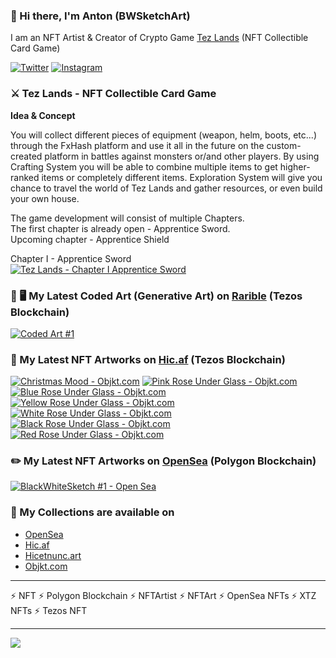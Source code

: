 ### 👋 Hi there, I'm Anton (BWSketchArt)

I am an NFT Artist & Creator of Crypto Game [Tez Lands](https://tezlands.com) (NFT Collectible Card Game)

[![Twitter](https://img.shields.io/badge/Twitter-1DA1F2?style=for-the-badge&logo=twitter&logoColor=white)](https://twitter.com/bwsketchart)
[![Instagram](https://img.shields.io/badge/Instagram-E4405F?style=for-the-badge&logo=instagram&logoColor=white)](https://www.instagram.com/bwsketchart)

### ⚔️ Tez Lands - NFT Collectible Card Game
**Idea & Concept**

You will collect different pieces of equipment (weapon, helm, boots, etc...) through the FxHash platform and use it all in the future on the custom-created platform in battles against monsters or/and other players. By using Crafting System you will be able to combine multiple items to get higher-ranked items or completely different items. Exploration System will give you chance to travel the world of Tez Lands and gather resources, or even build your own house.

The game development will consist of multiple Chapters.<br>
The first chapter is already open - Apprentice Sword.<br>
Upcoming chapter - Apprentice Shield

Chapter I - Apprentice Sword<br>
[![Tez Lands - Chapter I Apprentice Sword](https://raw.githubusercontent.com/BWSketchArt/BWSketchArt/main/tezlands_apprentice_sword.png)](https://tezlands.com)

### 🎨 🖥️ My Latest Coded Art (Generative Art) on [Rarible](https://rarible.com/bwsketchart/sale) (Tezos Blockchain)

[![Coded Art #1](https://raw.githubusercontent.com/BWSketchArt/BWSketchArt/main/loop_200.gif)](https://rarible.com/token/tezos/KT18pVpRXKPY2c4U2yFEGSH3ZnhB2kL8kwXS:34105)

### 🎨 My Latest NFT Artworks on [Hic.af](https://hic.af/bwsketchart) (Tezos Blockchain)

[![Christmas Mood - Objkt.com](https://raw.githubusercontent.com/BWSketchArt/BWSketchArt/main/christmas_mood_preview_200.gif)](https://hic.af/o/605857)
[![Pink Rose Under Glass - Objkt.com](https://raw.githubusercontent.com/BWSketchArt/BWSketchArt/main/pink_rose_under_glass_preview_git.gif)](https://hic.af/o/596867)
[![Blue Rose Under Glass - Objkt.com](https://raw.githubusercontent.com/BWSketchArt/BWSketchArt/main/blue_rose_under_glass_preview_git.gif)](https://hic.af/o/596849)
[![Yellow Rose Under Glass - Objkt.com](https://raw.githubusercontent.com/BWSketchArt/BWSketchArt/main/yellow_rose_under_glass_preview_git.gif)](https://hic.af/o/596810)
[![White Rose Under Glass - Objkt.com](https://raw.githubusercontent.com/BWSketchArt/BWSketchArt/main/white_rose_under_glass_preview_git.gif)](https://hic.af/o/596720)
[![Black Rose Under Glass - Objkt.com](https://raw.githubusercontent.com/BWSketchArt/BWSketchArt/main/black_rose_under_glass_preview_git.gif)](https://hic.af/o/596365)
[![Red Rose Under Glass - Objkt.com](https://raw.githubusercontent.com/BWSketchArt/BWSketchArt/main/red_rose_under_glass_preview_git.gif)](https://hic.af/o/596084)

### ✏️ My Latest NFT Artworks on [OpenSea](https://opensea.io/BWSketchArt) (Polygon Blockchain)

[![BlackWhiteSketch #1 - Open Sea](https://lh3.googleusercontent.com/qnB4a-HTtcevy-DlW38qFBjcAzvEMrqH_FDggQ5J-nBX7cG0juPATfN7_PWa8oXV8xVvNux2JduAvIx8o76cL_iZT_Pi7OdnWxUC=w200)](https://opensea.io/assets/matic/0x2953399124f0cbb46d2cbacd8a89cf0599974963/23044776600116180316895175785053097720164906653775613122770157899526176768001)

### 👀 My Collections are available on

- [OpenSea](https://opensea.io/BWSketchArt)
- [Hic.af](https://hic.af/bwsketchart)
- [Hicetnunc.art](https://hicetnunc.art/bwsketchart)
- [Objkt.com](https://objkt.com/profile/tz1Uy2S7mTJxSLcqUnfg6MvdD5JcQ6JaLhch)

------------

⚡ NFT
⚡ Polygon Blockchain
⚡ NFTArtist
⚡ NFTArt
⚡ OpenSea NFTs
⚡ XTZ NFTs
⚡ Tezos NFT

------------

![](https://komarev.com/ghpvc/?username=BWSketch&label=Profile+views+since+20.12.2021)

<!---
BWSketch/BWSketch is a ✨ special ✨ repository because its `README.md` (this file) appears on your GitHub profile.
You can click the Preview link to take a look at your changes.
--->
